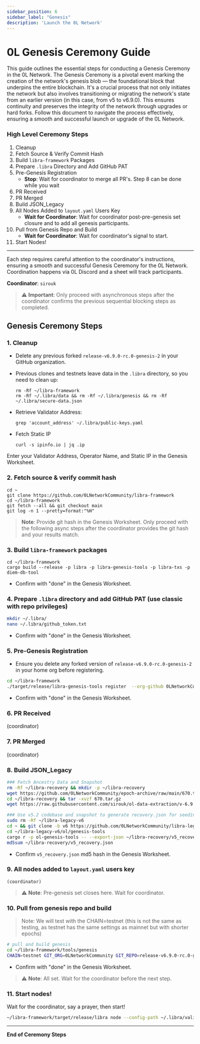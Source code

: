 ```yaml
---
sidebar_position: 6
sidebar_label: "Genesis"
description: 'Launch the 0L Network'
---
```


# 0L Genesis Ceremony Guide

This guide outlines the essential steps for conducting a Genesis Ceremony in the 0L Network. The Genesis Ceremony is a pivotal event marking the creation of the network's genesis blob — the foundational block that underpins the entire blockchain. It's a crucial process that not only initiates the network but also involves transitioning or migrating the network's state from an earlier version (in this case, from v5 to v6.9.0). This ensures continuity and preserves the integrity of the network through upgrades or hard forks. Follow this document to navigate the process effectively, ensuring a smooth and successful launch or upgrade of the 0L Network.

### High Level Ceremony Steps

1. Cleanup
2. Fetch Source & Verify Commit Hash
3. Build `libra-framework` Packages
4. Prepare `.libra` Directory and Add GitHub PAT
5. Pre-Genesis Registration
   - **Stop**: Wait for coordinator to merge all PR's. Step 8 can be done while you wait
6. PR Received
7. PR Merged
8. Build JSON_Legacy
9. All Nodes Added to `layout.yaml` Users Key
   - **Wait for Coordinator**: Wait for coordinator post-pre-genesis set closure and to add all genesis participants.
10. Pull from Genesis Repo and Build
    - **Wait for Coordinator**: Wait for coordinator's signal to start.
11. Start Nodes!
    
---
Each step requires careful attention to the coordinator's instructions, ensuring a smooth and successful Genesis Ceremony for the 0L Network. Coordination happens via 0L Discord and a sheet will track participants.



**Coordinator**: `sirouk`

> ⚠️ **Important**: Only proceed with asynchronous steps after the coordinator confirms the previous sequential blocking steps as completed.

## Genesis Ceremony Steps

### 1. Cleanup
- Delete any previous forked `release-v6.9.0-rc.0-genesis-2` in your GitHub organization.
- Previous clones and testnets leave data in the `.libra` directory, so you need to clean up:
  ```
  rm -Rf ~/libra-framework
  rm -Rf ~/.libra/data && rm -Rf ~/.libra/genesis && rm -Rf ~/.libra/secure-data.json
  ```
- Retrieve Validator Address:

  ```
  grep 'account_address' ~/.libra/public-keys.yaml
  ```
- Fetch Static IP

  ```
  curl -s ipinfo.io | jq .ip
  ```

Enter your Validator Address, Operator Name, and Static IP in the Genesis Worksheet.

### 2. Fetch source & verify commit hash

```
cd ~
git clone https://github.com/0LNetworkCommunity/libra-framework
cd ~/libra-framework
git fetch --all && git checkout main
git log -n 1 --pretty=format:"%H"
```

 > **Note**: Provide git hash in the Genesis Worksheet. Only proceed with the following async steps after the coordinator provides the git hash and your results match.

### 3. Build `libra-framework` packages
```
cd ~/libra-framework
cargo build --release -p libra -p libra-genesis-tools -p libra-txs -p diem-db-tool
```
- Confirm with "done" in the Genesis Worksheet.

### 4. Prepare `.libra` directory and add GitHub PAT (use classic with repo privileges)
```bash
mkdir ~/.libra/
nano ~/.libra/github_token.txt
```
- Confirm with "done" in the Genesis Worksheet.

### 5. Pre-Genesis Registration
- Ensure you delete any forked version of `release-v6.9.0-rc.0-genesis-2` in your home org before registering.
```bash
cd ~/libra-framework
./target/release/libra-genesis-tools register  --org-github 0LNetworkCommunity --name-github release-v6.9.0-rc.0-genesis-6b
```
- Confirm with "done" in the Genesis Worksheet.

### 6. PR Received
(coordinator)

### 7. PR Merged
(coordinator)

### 8. Build JSON_Legacy
```bash
### Fetch Ancestry Data and Snapshot
rm -Rf ~/libra-recovery && mkdir -p ~/libra-recovery
wget https://github.com/0LNetworkCommunity/epoch-archive/raw/main/670.tar.gz -O ~/libra-recovery/670.tar.gz
cd ~/libra-recovery && tar -xvzf 670.tar.gz
wget https://raw.githubusercontent.com/sirouk/ol-data-extraction/v-6.9.x-ready/assets/data.json -O ~/libra-framework/tools/genesis/tests/fixtures/v5_recovery.json

### Use v5.2 codebase and snapshot to generate recovery.json for seeding v6.9.x state
sudo rm -Rf ~/libra-legacy-v6
cd ~ && git clone -b v6 https://github.com/0LNetworkCommunity/libra-legacy-v6
cd ~/libra-legacy-v6/ol/genesis-tools
cargo r -p ol-genesis-tools -- --export-json ~/libra-recovery/v5_recovery.json --snapshot-path ~/libra-recovery/670/state_ver* --ancestry-file ~/libra-recovery/v5_ancestry.json
md5sum ~/libra-recovery/v5_recovery.json
```
- Confirm `v5_recovery.json` md5 hash in the Genesis Worksheet.

### 9. All nodes added to `layout.yaml` users key
    (coordinator)  
> ⚠️ **Note**: Pre-genesis set closes here. Wait for coordinator.

### 10. Pull from genesis repo and build

> Note: We will test with the CHAIN=testnet (this is not the same as testing, as testnet has the same settings as mainnet but with shorter epochs)
```bash
# pull and build genesis
cd ~/libra-framework/tools/genesis
CHAIN=testnet GIT_ORG=0LNetworkCommunity GIT_REPO=release-v6.9.0-rc.0-genesis-6b RECOVERY_FILE=~/libra-recovery/v5_recovery.json make genesis
```
- Confirm with "done" in the Genesis Worksheet.

> ⚠️ **Note**: All set. Wait for the coordinator before the next step.

### 11. Start nodes!
Wait for the coordinator, say a prayer, then start!
```bash
~/libra-framework/target/release/libra node --config-path ~/.libra/validator.yaml
```

---
**End of Ceremony Steps**
